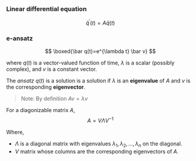   

### Linear differential equation 

$$
\bar q^{\prime}(t)=A \bar q(t)
$$

### e-ansatz  

$$
\boxed{\bar q(t)=e^{\lambda t} \bar v}
$$

where $q(t)$ is a vector-valued function of time, $\lambda$ is a scalar (possibly complex), and $v$ is a constant vector.

The *ansatz*  $q(t)$ is a solution is a solution if $\lambda$ is an **eigenvalue** of $A$ and $v$ is the corresponding **eigenvector**. 
> Note: By definition $A v=\lambda v$

For a diagonizable matrix $A$,  
$$
A=V \Lambda V^{-1}
$$

Where, 
- $\Lambda$  is a diagonal matrix with eigenvalues $\lambda_1, \lambda_2, \ldots, \lambda_n$ on the diagonal.
- $V$ matrix whose columns are the corresponding eigenvectors of $A$.

